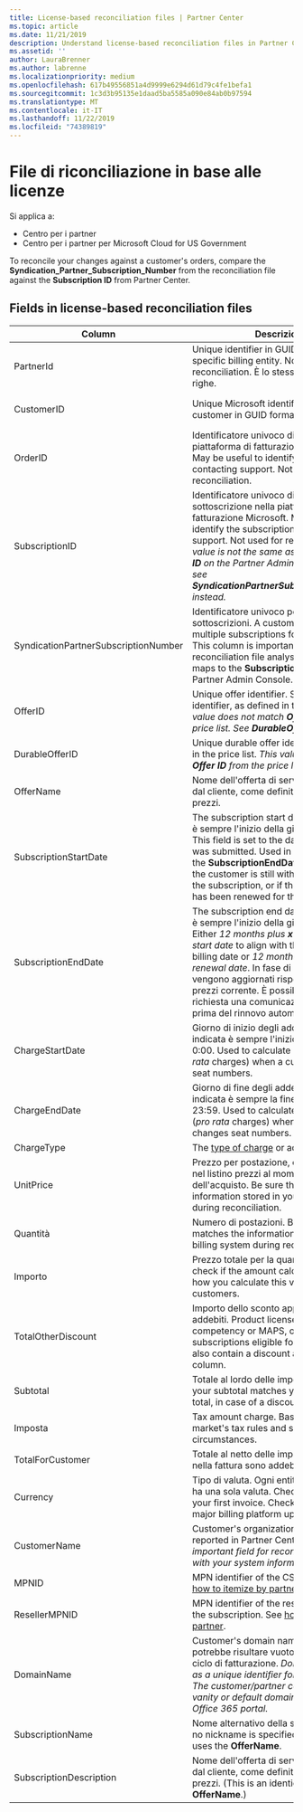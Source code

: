 ```yaml
---
title: License-based reconciliation files | Partner Center
ms.topic: article
ms.date: 11/21/2019
description: Understand license-based reconciliation files in Partner Center.
ms.assetid: ''
author: LauraBrenner
ms.author: labrenne
ms.localizationpriority: medium
ms.openlocfilehash: 617b49556851a4d9999e6294d61d79c4fe1befa1
ms.sourcegitcommit: 1c3d3b95135e1daad5ba5585a090e84ab0b97594
ms.translationtype: MT
ms.contentlocale: it-IT
ms.lasthandoff: 11/22/2019
ms.locfileid: "74389819"
---
```

# <a name="license-based-reconciliation-files"></a>File di riconciliazione in base alle licenze

Si applica a:

- Centro per i partner
- Centro per i partner per Microsoft Cloud for US Government

To reconcile your changes against a customer's orders, compare the **Syndication_Partner_Subscription_Number** from the reconciliation file against the **Subscription ID** from Partner Center.

## <a name="fields-in-license-based-reconciliation-files"></a>Fields in license-based reconciliation files

| Column | Descrizione | Valore di esempio |
| ------ | ----------- | ------------ |
| PartnerId | Unique identifier in GUID format for a specific billing entity. Not required for reconciliation. È lo stesso per tutte le righe. | *8ddd03642-test-test-test-46b58d356b4e* |
| CustomerID | Unique Microsoft identifier for the customer in GUID format. | *12ABCD34-001A-BCD2-987C-3210ABCD5678* |
| OrderID | Identificatore univoco di un ordine nella piattaforma di fatturazione Microsoft. May be useful to identify the order when contacting support. Not used for reconciliation. | *566890604832738111* |
| SubscriptionID | Identificatore univoco di una sottoscrizione nella piattaforma di fatturazione Microsoft. May be useful to identify the subscription when contacting support. Not used for reconciliation. *This value is not the same as the **Subscription ID** on the Partner Admin Console. Please see **SyndicationPartnerSubscriptionNumber** instead.* | *usCBMgAAAAAAAAIA* |
| SyndicationPartnerSubscriptionNumber | Identificatore univoco per le sottoscrizioni. A customer can have multiple subscriptions for the same plan. This column is important for reconciliation file analysis. This field maps to the **Subscription ID** in the Partner Admin Console. | *fb977ab5-test-test-test-24c8d9591708* |
| OfferID | Unique offer identifier. Standard offer identifier, as defined in the price list. *This value does not match **Offer ID** from the price list. See **DurableOfferID** instead.* | *FE616D64-E9A8-40EF-843F-152E9BBEF3D1* |
| DurableOfferID | Unique durable offer identifier, as defined in the price list. *This value matches the **Offer ID** from the price list.* | *1017D7F3-6D7F-4BFA-BDD8-79BC8F104E0C* |
| OfferName | Nome dell'offerta di servizio acquistata dal cliente, come definito nel listino prezzi. | *Microsoft Office 365 (Plan E3)* |
| SubscriptionStartDate | The subscription start date. L'ora indicata è sempre l'inizio della giornata, le 0:00. This field is set to the day after the order was submitted. Used in conjunction with the **SubscriptionEndDate** to determine: if the customer is still within the first year of the subscription, or if the subscription has been renewed for the following year. | *2/1/2019 0:00* |
| SubscriptionEndDate | The subscription end date. L'ora indicata è sempre l'inizio della giornata, le 0:00. Either *12 months plus **x** days after the start date* to align with the partner's billing date or *12 months from the renewal date*. In fase di rinnovo, i prezzi vengono aggiornati rispetto al listino prezzi corrente. È possibile che venga richiesta una comunicazione con il cliente prima del rinnovo automatico. | *2/1/2019 0:00* |
| ChargeStartDate | Giorno di inizio degli addebiti. L'ora indicata è sempre l'inizio della giornata, le 0:00. Used to calculate daily charges (*pro rata* charges) when a customer changes seat numbers. | *2/1/2019 0:00* |
| ChargeEndDate | Giorno di fine degli addebiti. L'ora indicata è sempre la fine della giornata, le 23:59. Used to calculate daily charges (*pro rata* charges) when a customer changes seat numbers. | *2/28/2019 23:59* |
| ChargeType | The [type of charge](recon-file-charge-types.md) or adjustment. | See [charge types](recon-file-charge-types.md). |
| UnitPrice | Prezzo per postazione, come pubblicato nel listino prezzi al momento dell'acquisto. Be sure this matches the information stored in your billing system during reconciliation. | *6.82* |
| Quantità | Numero di postazioni. Be sure this matches the information stored in your billing system during reconciliation. | *2* |
| Importo | Prezzo totale per la quantità. Used to check if the amount calculation matches how you calculate this value for your customers. | *13.32* |
| TotalOtherDiscount | Importo dello sconto applicato a questi addebiti. Product licenses included with a competency or MAPS, or new subscriptions eligible for an incentive, will also contain a discount amount in this column. | *2.32* |
| Subtotal | Totale al lordo delle imposte. Checks if your subtotal matches your expected total, in case of a discount. | *11* |
| Imposta | Tax amount charge. Based on your market's tax rules and specific circumstances. | *0* |
| TotalForCustomer | Totale al netto delle imposte. Verifica se nella fattura sono addebitate imposte. | *11* |
| Currency | Tipo di valuta. Ogni entità di fatturazione ha una sola valuta. Check if it matches your first invoice. Check again after any major billing platform updates. | *EUR* |
| CustomerName | Customer's organization name, as reported in Partner Center. *Very important field for reconciling the invoice with your system information.* | *Test Customer A* |
| MPNID | MPN identifier of the CSP partner. See [how to itemize by partner](use-the-reconciliation-files.md#itemize-reconciliation-files-by-partner). | *4390934* |
| ResellerMPNID | MPN identifier of the reseller of record for the subscription. See [how to itemize by partner](use-the-reconciliation-files.md#itemize-reconciliation-files-by-partner). | *4390934* |
| DomainName | Customer's domain name. Questo campo potrebbe risultare vuoto fino al secondo ciclo di fatturazione. *Don't use this field as a unique identifier for the customer. The customer/partner can update the vanity or default domain through the  Office 365 portal.* | *example.onmicrosoft.com* |
| SubscriptionName | Nome alternativo della sottoscrizione. If no nickname is specified, Partner Center uses the **OfferName**. | *PROJECT ONLINE* |
| SubscriptionDescription | Nome dell'offerta di servizio acquistata dal cliente, come definito nel listino prezzi. (This is an identical field to **OfferName**.) | *PROJECT ONLINE PREMIUM WITHOUT PROJECT CLIENT* |
